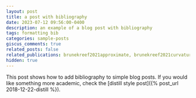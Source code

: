 ```yaml
---
layout: post
title: a post with bibliography
date: 2023-07-12 09:56:00-0400
description: an example of a blog post with bibliography
tags: formatting bib
categories: sample-posts
giscus_comments: true
related_posts: false
related_publications: brunekreef2021approximate, brunekreef2021curvature
hidden: true
---
```

This post shows how to add bibliography to simple blog posts. If you would like something more academic, check the [distill style post]({% post_url 2018-12-22-distill %}).
